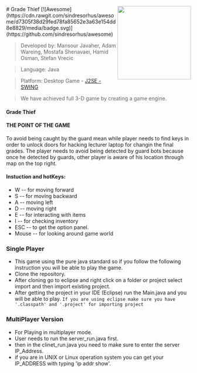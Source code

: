 <img src="https://github.com/javahemans/advance-datastructure-algorithm/blob/master/icons/Java.png" align="right" width="200"/>
# Grade Thief
 [![Awesome](https://cdn.rawgit.com/sindresorhus/awesome/d7305f38d29fed78fa85652e3a63e154dd8e8829/media/badge.svg)](https://github.com/sindresorhus/awesome)

> Developed by: Mansour Javaher, Adam Wareing, Mostafa Shenavaei, Hamid Osman, Stefan Vrecic

> Language: Java

> Platform: Desktop Game - [J2SE - SWING]()

> We have achieved full 3-D game by creating a game engine.


#### Grade Thief

#### THE POINT OF THE GAME
To avoid being caught by the guard mean while player needs to find keys in order to unlock doors for hacking
lecturer laptop for changin the final grades.
The player needs to avoid being detected by guard bots because once he detected by guards, other player is aware of his location
through map on the top right.


#### Instuction and hotKeys:
- W -- for moving forward
- S -- for moving backward
- A -- moving left
- D -- moving right
- E -- for interacting with items
- I -- for checking inventory
- ESC -- to get the option panel.
- Mouse -- for looking around game world

### Single Player
- This game using the pure java standard so if you follow the following instruction you will be able to play the game.
- Clone the repository.
- After cloning go to eclipse and right click on a folder or project select import and then import existing project.
- After getting the project in your IDE (Eclipse) run the Main.java and you will be able to play.
`If you are using eclipse make sure you have '.classpath' and '.project' for importing project` 

### MultiPlayer Version
- For Playing in multiplayer mode.
- User needs to run the server_run.java first.
- then in the clinet_run.java you need to make sure to enter the server IP_Address.
- if you are in UNIX or Linux operation system you can get your IP_ADDRESS with typing 'ip addr show'.